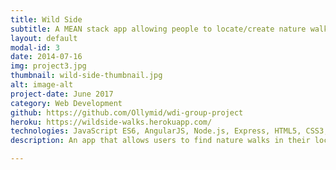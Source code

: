 ```yaml
---
title: Wild Side
subtitle: A MEAN stack app allowing people to locate/create nature walk in their local area
layout: default
modal-id: 3
date: 2014-07-16
img: project3.jpg
thumbnail: wild-side-thumbnail.jpg
alt: image-alt
project-date: June 2017
category: Web Development
github: https://github.com/Ollymid/wdi-group-project
heroku: https://wildside-walks.herokuapp.com/
technologies: JavaScript ES6, AngularJS, Node.js, Express, HTML5, CSS3, SASS Bcrypt, JWT, AWS S3, MongoDB, AJAX, Google Maps API, Mocha.
description: An app that allows users to find nature walks in their local area or create new ones. This app has full RESTful functionality and is authenticated using JWT tokens. We also pulled in forecast data from Darksky’s weather API. My role in this project was to produce custom Angular Directives using the Google Maps API to allow users to plot and edit routes. I was also responsible for user routing in the back end.  

---
```

